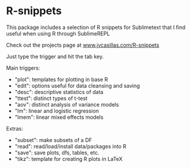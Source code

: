 R-snippets
==========

This package includes a selection of R snippets for Sublimetext that I find useful when using R through SublimeREPL

Check out the projects page at www.jvcasillas.com/R-snippets

Just type the trigger and hit the tab key.

Main triggers:
- "plot": templates for plotting in base R
- "edit": options useful for data cleansing and saving
- "desc": descriptive statistics of data
- "ttest": distinct types of t-test
- "aov": distinct analysis of variance models
- "lm": linear and logistic regression
- "lmem": linear mixed effects models

Extras:
- "subset": make subsets of a DF
- "read": read/load/install data/packages into R
- "save": save plots, dfs, tables, etc.
- "tikz": template for creating R plots in LaTeX
